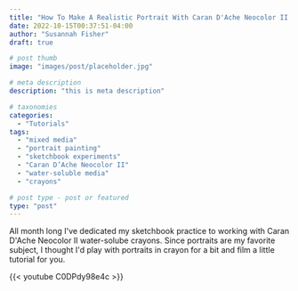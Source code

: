 ```yaml
---
title: "How To Make A Realistic Portrait With Caran D'Ache Neocolor II Crayons"
date: 2022-10-15T00:37:51-04:00
author: "Susannah Fisher"
draft: true

# post thumb
image: "images/post/placeholder.jpg"

# meta description
description: "this is meta description"

# taxonomies
categories:
  - "Tutorials"
tags:
  - "mixed media"
  - "portrait painting"
  - "sketchbook experiments"
  - "Caran D’Ache Neocolor II"
  - "water-soluble media"
  - "crayons"

# post type - post or featured
type: "post"
---
```


All month long I've dedicated my sketchbook practice to working with Caran D'Ache Neocolor II water-solube crayons. Since portraits are my favorite subject, I thought I'd play with portraits in crayon for a bit and film a little tutorial for you. 

<!--more-->

{{< youtube C0DPdy98e4c >}}

